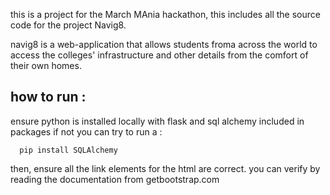 this is a project for the March MAnia hackathon, this includes all the source code for the project Navig8.

navig8 is a web-application that allows students froma across the world to access the colleges' infrastructure and other details from the comfort of their own homes.

## how to run :
ensure python is installed locally with flask and sql alchemy included in packages
if not you can try to run a :

      pip install SQLAlchemy
then, ensure all the link elements for the html are correct. 
you can verify by reading the documentation from 
    getbootstrap.com
